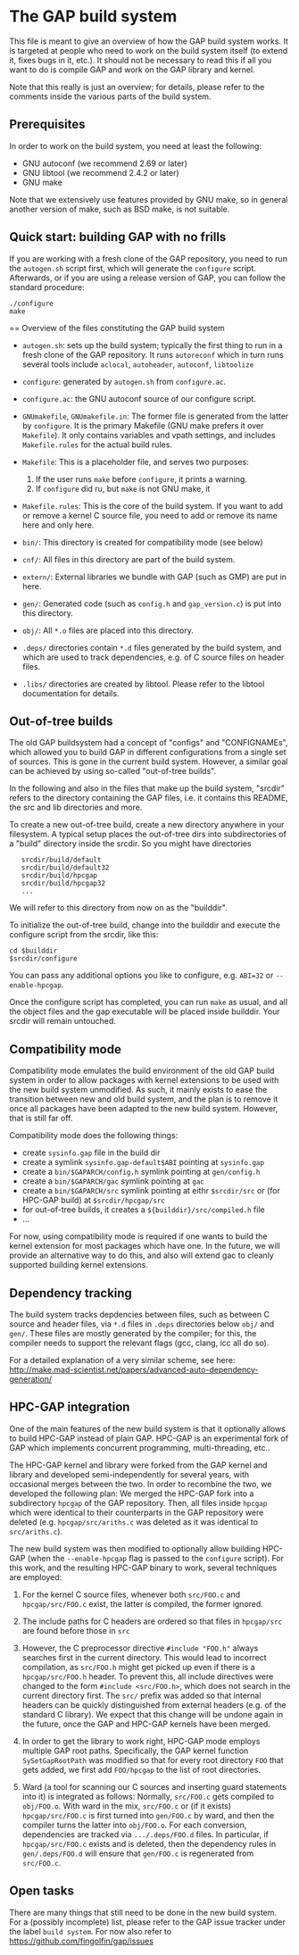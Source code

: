 # The GAP build system

This file is meant to give an overview of how the GAP build system works. It
is targeted at people who need to work on the build system itself (to extend
it, fixes bugs in it, etc.). It should not be necessary to read this if all
you want to do is compile GAP and work on the GAP library and kernel.

Note that this really is just an overview; for details, please refer to the
comments inside the various parts of the build system.


## Prerequisites

In order to work on the build system, you need at least the following:

* GNU autoconf (we recommend 2.69 or later)
* GNU libtool (we recommend 2.4.2 or later)
* GNU make

Note that we extensively use features provided by GNU make, so in general
another version of make, such as BSD make, is not suitable.


## Quick start: building GAP with no frills

If you are working with a fresh clone of the GAP repository, you need to
run the `autogen.sh` script first, which will generate the `configure`
script. Afterwards, or if you are using a release version of GAP, you
can follow the standard procedure:

```
./configure
make
```


== Overview of the files constituting the GAP build system

* `autogen.sh`: sets up the build system; typically the first thing to run in
  a fresh clone of the GAP repository. It runs `autoreconf` which in turn runs
  several tools include `aclocal`, `autoheader`, `autoconf`, `libtoolize`

* `configure`: generated by `autogen.sh` from `configure.ac`. 

* `configure.ac`: the GNU autoconf source of our configure script.

* `GNUmakefile`, `GNUmakefile.in`: The former file is generated from the
  latter by `configure`. It is the primary Makefile (GNU make prefers it
  over `Makefile`). It only contains variables and vpath settings, and
  includes `Makefile.rules` for the actual build rules.

* `Makefile`: This is a placeholder file, and serves two purposes:
   1. If the user runs `make` before `configure`, it prints a warning.
   2. If `configure` did ru, but `make` is not GNU make, it 

* `Makefile.rules`: This is the core of the build system. If you want
  to add or remove a kernel C source file, you need to add or remove
  its name here and only here.

* `bin/`: This directory is created for compatibility mode (see below)

* `cnf/`: All files in this directory are part of the build system.

* `extern/`: External libraries we bundle with GAP (such as GMP) are
  put in here.

* `gen/`: Generated code (such as `config.h` and `gap_version.c`) is put
  into this directory.

* `obj/`: All `*.o` files are placed into this directory.

- `.deps/` directories contain `*.d` files generated by the build system,
  and which are used to track dependencies, e.g. of C source files on header
  files.

- `.libs/` directories are created by libtool. Please refer to the libtool
  documentation for details.


## Out-of-tree builds

The old GAP buildsystem had a concept of "configs" and "CONFIGNAMEs", which
allowed you to build GAP in different configurations from a single set of
sources. This is gone in the current build system. However, a similar goal can
be achieved by using so-called "out-of-tree builds".

In the following and also in the files that make up the build system, "srcdir"
refers to the directory containing the GAP files, i.e. it contains this
README, the src and lib directories and more.

To create a new out-of-tree build, create a new directory anywhere
in your filesystem. A typical setup places the out-of-tree dirs into
subdirectories of a "build" directory inside the srcdir. So you might
have directories

```
   srcdir/build/default
   srcdir/build/default32
   srcdir/build/hpcgap
   srcdir/build/hpcgap32
   ...   
```

We will refer to this directory from now on as the "builddir".

To initialize the out-of-tree build, change into the builddir and
execute the configure script from the srcdir, like this:

```
cd $builddir
$srcdir/configure
```

You can pass any additional options you like to configure, e.g. `ABI=32`
or `--enable-hpcgap`.

Once the configure script has completed, you can run `make` as usual,
and all the object files and the gap executable will be placed inside
builddir. Your srcdir will remain untouched.


## Compatibility mode

Compatibility mode emulates the build environment of the old GAP build system
in order to allow packages with kernel extensions to be used with the new
build system unmodified. As such, it mainly exists to ease the transition
between new and old build system, and the plan is to remove it once all
packages have been adapted to the new build system. However, that is still
far off.

Compatibility mode does the following things:

* create `sysinfo.gap` file in the build dir
* create a symlink `sysinfo.gap-default$ABI` pointing at `sysinfo.gap`
* create a `bin/$GAPARCH/config.h` symlink pointing at `gen/config.h`
* create a `bin/$GAPARCH/gac` symlink pointing at `gac`
* create a `bin/$GAPARCH/src` symlink pointing at eithr `$srcdir/src`
  or (for HPC-GAP build) at `$srcdir/hpcgap/src`
* for out-of-tree builds, it creates a `${builddir}/src/compiled.h` file
* ...

For now, using compatibility mode is required if one wants to build the
kernel extension for most packages which have one. In the future, we will
provide an alternative way to do this, and also will extend gac to
cleanly supported building kernel extensions.


## Dependency tracking

The build system tracks depdencies between files, such as between C source and
header files, via `*.d` files in `.deps` directories below `obj/` and `gen/`.
These files are mostly generated by the compiler; for this, the compiler needs
to support the relevant flags (gcc, clang, icc all do so).

For a detailed explanation of a very similar scheme, see here:
<http://make.mad-scientist.net/papers/advanced-auto-dependency-generation/>


## HPC-GAP integration

One of the main features of the new build system is that it optionally allows
to build HPC-GAP instead of plain GAP. HPC-GAP is an experimental fork of GAP
which implements concurrent programming, multi-threading, etc..

The HPC-GAP kernel and library were forked from the GAP kernel and library and
developed semi-independently for several years, with occasional merges between
the two. In order to recombine the two, we developed the following plan: We
merged the HPC-GAP fork into a subdirectory `hpcgap` of the GAP repository.
Then, all files inside `hpcgap` which were identical to their counterparts in
the GAP repository were deleted  (e.g. `hpcgap/src/ariths.c` was deleted as it
was identical to `src/ariths.c`). 

The new build system was then modified to optionally allow building HPC-GAP
(when the `--enable-hpcgap` flag is passed to the `configure` script). For
this work, and the resulting HPC-GAP binary to work, several techniques are
employed:

1. For the kernel C source files, whenever both `src/FOO.c` and `hpcgap/src/FOO.c`
exist, the latter is compiled, the former ignored.

2. The include paths for C headers are ordered so that files in `hpcgap/src`
are found before those in `src`

3. However, the C preprocessor directive `#include "FOO.h"` always searches
first in the current directory. This would lead to incorrect compilation, as
`src/FOO.h` might get picked up even if there is a `hpcgap/src/FOO.h` header.
To prevent this, all include directives were changed to the form `#include
<src/FOO.h>`, which does not search in the current directory first. The `src/`
prefix was added so that internal headers can be quickly distinguished from
external headers (e.g. of the standard C library). We expect that this change
will be undone again in the future, once the GAP and HPC-GAP kernels have been
merged.

4. In order to get the library to work right, HPC-GAP mode employs multiple
GAP root paths. Specifically, the GAP kernel function `SySetGapRootPath` was
modified so that for every root directory `FOO` that gets added, we first add
`FOO/hpcgap` to the list of root directories. 

5. Ward (a tool for scanning our C sources and inserting guard statements into it) is integrated as follows: Normally, `src/FOO.c` gets compiled to `obj/FOO.o`. With ward in the mix, `src/FOO.c` or (if it exists) `hpcgap/src/FOO.c` is first turned into `gen/FOO.c` by ward, and then the compiler turns the latter into `obj/FOO.o`. For each conversion, dependencies are tracked via `.../.deps/FOO.d` files. In particular, if `hpcgap/src/FOO.c` exists and is deleted, then the dependency rules in `gen/.deps/FOO.d` will ensure that `gen/FOO.c` is regenerated from `src/FOO.c`.


## Open tasks

There are many things that still need to be done in the new build system. For
a (possibly incomplete) list, please refer to the GAP issue tracker under  the
label `build system`. For now also refer to
  <https://github.com/fingolfin/gap/issues>
